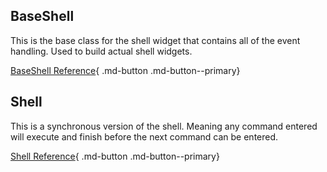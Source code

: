 ## BaseShell
This is the base class for the shell widget that contains all of the event handling. Used to build actual shell widgets.

[BaseShell Reference](base_shell.md){ .md-button .md-button--primary}


## Shell
This is a synchronous version of the shell. Meaning any command entered will execute and finish before the next command can be entered.

[Shell Reference](shell.md){ .md-button .md-button--primary}

